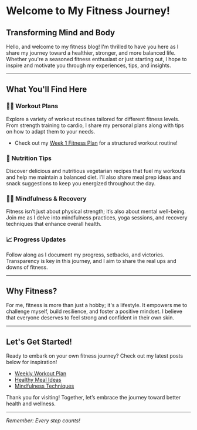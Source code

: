 # Welcome to My Fitness Journey!

## Transforming Mind and Body

Hello, and welcome to my fitness blog! I'm thrilled to have you here as I share my journey toward a healthier, stronger, and more balanced life. Whether you're a seasoned fitness enthusiast or just starting out, I hope to inspire and motivate you through my experiences, tips, and insights.

---

## What You'll Find Here

### 🏋️‍♂️ Workout Plans
Explore a variety of workout routines tailored for different fitness levels. From strength training to cardio, I share my personal plans along with tips on how to adapt them to your needs.

- Check out my [Week 1 Fitness Plan](#week-1) for a structured workout routine!

### 🍏 Nutrition Tips
Discover delicious and nutritious vegetarian recipes that fuel my workouts and help me maintain a balanced diet. I’ll also share meal prep ideas and snack suggestions to keep you energized throughout the day.

### 🧘‍♀️ Mindfulness & Recovery
Fitness isn’t just about physical strength; it’s also about mental well-being. Join me as I delve into mindfulness practices, yoga sessions, and recovery techniques that enhance overall health.

### 📈 Progress Updates
Follow along as I document my progress, setbacks, and victories. Transparency is key in this journey, and I aim to share the real ups and downs of fitness.

---

## Why Fitness?

For me, fitness is more than just a hobby; it's a lifestyle. It empowers me to challenge myself, build resilience, and foster a positive mindset. I believe that everyone deserves to feel strong and confident in their own skin. 

---

## Let's Get Started!

Ready to embark on your own fitness journey? Check out my latest posts below for inspiration!

- [Weekly Workout Plan](#)
- [Healthy Meal Ideas](#)
- [Mindfulness Techniques](#)

Thank you for visiting! Together, let’s embrace the journey toward better health and wellness.

---

*Remember: Every step counts!*
